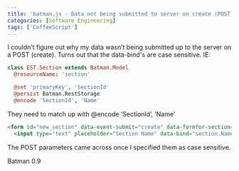 ```yaml
---
title: 'batman.js - Data not being submitted to server on create (POST)'
categories: [Software Engineering]
tags: ['CoffeeScript']
---
```



I couldn’t figure out why my data wasn’t being submitted up to the server on a POST (create). Turns out that the data-bind's are case sensitive. IE:
```coffeescript
class EST.Section extends Batman.Model
  @resourceName: 'section'

  @set 'primaryKey', 'SectionId'
  @persist Batman.RestStorage
  @encode 'SectionId', 'Name'
```

They need to match up with @encode ‘SectionId’, ‘Name’

```html
<form id="new_section" data-event-submit="create" data-formfor-section="section">
  <input type="text" placeholder="Section Name" data-bind="section.Name"/>
```

The POST parameters came across once I specified them as case sensitive.

Batman 0.9